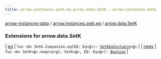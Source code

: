 ```yaml
---
title: arrow.instances.setk.eq.arrow.data.SetK - arrow-instances-data
---
```


[arrow-instances-data](../../index.html) / [arrow.instances.setk.eq](../index.html) / [arrow.data.SetK](./index.html)

### Extensions for arrow.data.SetK

| [eq](eq.html) | `fun <A> SetK.Companion.eq(EQ: Eq<`[`A`](eq.html#A)`>): `[`SetKEqInstance`](../../arrow.instances/-set-k-eq-instance/index.html)`<`[`A`](eq.html#A)`>` |
| [neqv](neqv.html) | `fun <A> SetK<`[`A`](neqv.html#A)`>.neqv(arg1: SetK<`[`A`](neqv.html#A)`>, EQ: Eq<`[`A`](neqv.html#A)`>): `[`Boolean`](https://kotlinlang.org/api/latest/jvm/stdlib/kotlin/-boolean/index.html) |

